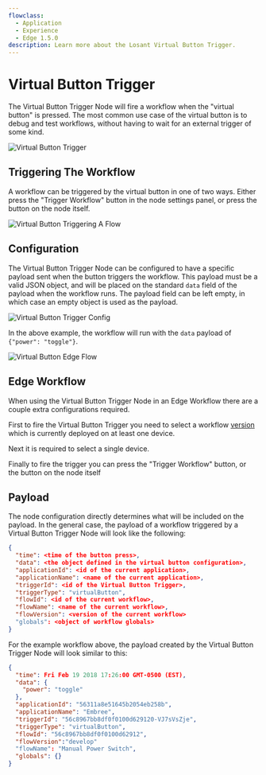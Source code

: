 ```yaml
---
flowclass:
  - Application
  - Experience
  - Edge 1.5.0
description: Learn more about the Losant Virtual Button Trigger.
---
```


# Virtual Button Trigger

The Virtual Button Trigger Node will fire a workflow when the "virtual button" is pressed. The most common use case of the virtual button is to debug and test workflows, without having to wait for an external trigger of some kind.

![Virtual Button Trigger](/images/workflows/triggers/virtual-button-trigger.png "Virtual Button Trigger")

## Triggering The Workflow

A workflow can be triggered by the virtual button in one of two ways. Either press the "Trigger Workflow" button in the node settings panel, or press the button on the node itself.

![Virtual Button Triggering A Flow](/images/workflows/triggers/virtual-button-trigger-buttons.png "Virtual Button Triggering A Flow")

## Configuration

The Virtual Button Trigger Node can be configured to have a specific payload sent when the button triggers the workflow. This payload must be a valid JSON object, and will be placed on the standard `data` field of the payload when the workflow runs. The payload field can be left empty, in which case an empty object is used as the payload.

![Virtual Button Trigger Config](/images/workflows/triggers/virtual-button-trigger-config.png "Virtual Button Trigger Config")

In the above example, the workflow will run with the `data` payload of `{"power": "toggle"}`.

![Virtual Button Edge Flow](/images/workflows/triggers/virtual-button-trigger-edge.png "Virtual Button Edge Flow")

## Edge Workflow

When using the Virtual Button Trigger Node in an Edge Workflow there are a couple extra configurations required.

First to fire the Virtual Button Trigger you need to select a workflow [version](/workflows/versioning/) which is currently deployed on at least one device.

Next it is required to select a single device.

Finally to fire the trigger you can press the "Trigger Workflow" button, or the button on the node itself

## Payload

The node configuration directly determines what will be included on the payload. In the general case, the payload of a workflow triggered by a Virtual Button Trigger Node will look like the following:

```json
{
  "time": <time of the button press>,
  "data": <the object defined in the virtual button configuration>,
  "applicationId": <id of the current application>,
  "applicationName": <name of the current application>,
  "triggerId": <id of the Virtual Button Trigger>,
  "triggerType": "virtualButton",
  "flowId": <id of the current workflow>,
  "flowName": <name of the current workflow>,
  "flowVersion": <version of the current workflow>
  "globals": <object of workflow globals>
}
```

For the example workflow above, the payload created by the Virtual Button Trigger Node will look similar to this:

```json
{
  "time": Fri Feb 19 2018 17:26:00 GMT-0500 (EST),
  "data": {
    "power": "toggle"
  },
  "applicationId": "56311a8e51645b2054eb258b",
  "applicationName": "Embree",
  "triggerId": "56c8967bb8df0f0100d629120-VJ7sVsZje",
  "triggerType": "virtualButton",
  "flowId": "56c8967bb8df0f0100d62912",
  "flowVersion":"develop"
  "flowName": "Manual Power Switch",
  "globals": {}
}
```
